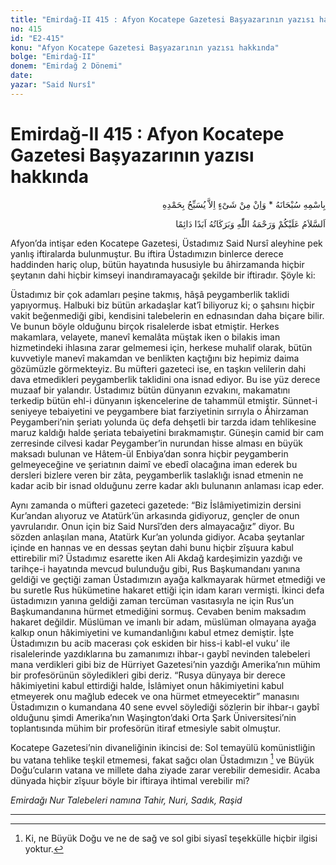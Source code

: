 ```yaml
---
title: "Emirdağ-II 415 : Afyon Kocatepe Gazetesi Başyazarının yazısı hakkında"
no: 415
id: "E2-415"
konu: "Afyon Kocatepe Gazetesi Başyazarının yazısı hakkında"
bolge: "Emirdağ-II"
donem: "Emirdağ 2 Dönemi"
date: 
yazar: "Said Nursî"
---
```


# Emirdağ-II 415 : Afyon Kocatepe Gazetesi Başyazarının yazısı hakkında

<p class="arabic" dir="rtl" title="Meal: “Subhân Allah’ın adıyla” * “Hiçbir şey yoktur ki O'nu hamd ile tesbih etmesin” [İsrâ 17:44]">بِاسْمِهِ سُبْحَانَهُ * وَاِنْ مِنْ شَىْءٍ اِلاَّ يُسَبِّحُ بِحَمْدِهِ</p>

<p class="arabic" dir="rtl" title="Meal: “Allah’ın selâmı, rahmeti ve bereketleri, ebedî ve dâimî olarak üzerinize olsun.”">اَلسَّلاَمُ عَلَيْكُمْ وَرَحْمَةُ اللّٰهِ وَبَرَكَاتُهُ اَبَدًا دَائِمًا</p>

Afyon’da intişar eden Kocatepe Gazetesi, Üstadımız Said Nursî aleyhine pek yanlış iftiralarda bulunmuştur. Bu iftira Üstadımızın binlerce derece haddinden hariç olup, bütün hayatında hususiyle bu âhirzamanda hiçbir şeytanın dahi hiçbir kimseyi inandıramayacağı şekilde bir iftiradır. Şöyle ki:

Üstadımız bir çok adamları peşine takmış, hâşâ peygamberlik taklidi yapıyormuş. Halbuki biz bütün arkadaşlar kat’î biliyoruz ki; o şahsını hiçbir vakit beğenmediği gibi, kendisini talebelerin en ednasından daha biçare bilir. Ve bunun böyle olduğunu birçok risalelerde isbat etmiştir. Herkes makamlara, velayete, manevî kemalâta müştak iken o bilakis iman hizmetindeki ihlasına zarar gelmemesi için, herkese muhalif olarak, bütün kuvvetiyle manevî makamdan ve benlikten kaçtığını biz hepimiz daima gözümüzle görmekteyiz. Bu müfteri gazeteci ise, en taşkın velilerin dahi dava etmedikleri peygamberlik taklidini ona isnad ediyor. Bu ise yüz derece muzaaf bir yalandır. Üstadımız bütün dünyanın ezvakını, makamatını terkedip bütün ehl-i dünyanın işkencelerine de tahammül etmiştir. Sünnet-i seniyeye tebaiyetini ve peygambere biat farziyetinin sırrıyla o Âhirzaman Peygamberi’nin şeriatı yolunda üç defa dehşetli bir tarzda idam tehlikesine maruz kaldığı halde şeriata tebaiyetini bırakmamıştır. Güneşin camid bir cam zerresinde cilvesi kadar Peygamber’in nurundan hisse alması en büyük maksadı bulunan ve Hâtem-ül Enbiya’dan sonra hiçbir peygamberin gelmeyeceğine ve şeriatının daimî ve ebedî olacağına iman ederek bu dersleri bizlere veren bir zâta, peygamberlik taslaklığı isnad etmenin ne kadar acib bir isnad olduğunu zerre kadar aklı bulunanın anlaması icap eder.

Aynı zamanda o müfteri gazeteci gazetede: “Biz İslâmiyetimizin dersini Kur’andan alıyoruz ve Atatürk’ün arkasında gidiyoruz, gençler de onun yavrularıdır. Onun için biz Said Nursî’den ders almayacağız” diyor. Bu sözden anlaşılan mana, Atatürk Kur’an yolunda gidiyor. Acaba şeytanlar içinde en hannas ve en dessas şeytan dahi bunu hiçbir zîşuura kabul ettirebilir mi? Üstadımız esarette iken Ali Akdağ kardeşimizin yazdığı ve tarihçe-i hayatında mevcud bulunduğu gibi, Rus Başkumandanı yanına geldiği ve geçtiği zaman Üstadımızın ayağa kalkmayarak hürmet etmediği ve bu suretle Rus hükümetine hakaret ettiği için idam kararı vermişti. İkinci defa üstadımızın yanına geldiği zaman tercüman vasıtasıyla ne için Rus’un Başkumandanına hürmet etmediğini sormuş. Cevaben benim maksadım hakaret değildir. Müslüman ve imanlı bir adam, müslüman olmayana ayağa kalkıp onun hâkimiyetini ve kumandanlığını kabul etmez demiştir. İşte Üstadımızın bu acib macerası çok eskiden bir hiss-i kabl-el vuku’ ile risalelerinde yazdıklarına bu zamanımızı ihbar-ı gaybî nevinden talebeleri mana verdikleri gibi biz de Hürriyet Gazetesi’nin yazdığı Amerika’nın mühim bir profesörünün söyledikleri gibi deriz. “Rusya dünyaya bir derece hâkimiyetini kabul ettirdiği halde, İslâmiyet onun hâkimiyetini kabul etmeyerek onu mağlub edecek ve ona hürmet etmeyecektir” manasını Üstadımızın o kumandana 40 sene evvel söylediği sözlerin bir ihbar-ı gaybî olduğunu şimdi Amerika’nın Waşington’daki Orta Şark Üniversitesi’nin toplantısında mühim bir profesörün itiraf etmesiyle sabit olmuştur.

Kocatepe Gazetesi’nin divaneliğinin ikincisi de: Sol temayülü komünistliğin bu vatana tehlike teşkil etmemesi, fakat sağcı olan Üstadımızın [^1] ve Büyük Doğu’cuların vatana ve millete daha ziyade zarar verebilir demesidir. Acaba dünyada hiçbir zîşuur böyle bir iftiraya ihtimal verebilir mi?

*Emirdağı Nur Talebeleri namına*
*Tahir, Nuri, Sadık, Raşid*

***
[^1]: Ki, ne Büyük Doğu ve ne de sağ ve sol gibi siyasî teşekkülle hiçbir ilgisi yoktur.
